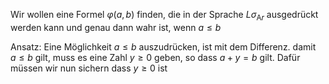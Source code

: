 Wir wollen eine Formel $\varphi(a,b)$ finden, die in der Sprache $L \sigma_{\text{A}r}$ ausgedrückt werden kann und genau dann wahr ist, wenn $a \leq b$

Ansatz: Eine Möglichkeit $a \leq b$ auszudrücken, ist mit dem Differenz.
damit $a \leq b$ gilt, muss es eine Zahl $y \geq 0$ geben, so dass $a + y = b$ gilt.
Dafür müssen wir nun sichern dass $y \geq 0$ ist